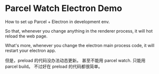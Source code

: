 # Parcel Watch Electron Demo

How to set up Parcel + Electron in development env.

So that, whenever you change anything in the renderer process, it will hot reload the web page.

What's more, whenever you change the electron main process code, it will restart your electron app.

但是，preload 的代码没办法动态更新。 甚至不能用 parcel watch. 只能用 parcel build。
不过好在 preload 的代码都很简单。
